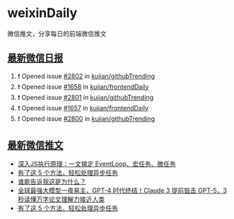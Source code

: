 # weixinDaily
微信推文，分享每日的前端微信推文

## [最新微信日报](https://github.com/kujian/weixinDaily/issues)

<!--START_SECTION:activity-->
1. ❗ Opened issue [#2802](https://github.com/kujian/githubTrending/issues/2802) in [kujian/githubTrending](https://github.com/kujian/githubTrending)
2. ❗ Opened issue [#1658](https://github.com/kujian/frontendDaily/issues/1658) in [kujian/frontendDaily](https://github.com/kujian/frontendDaily)
3. ❗ Opened issue [#2801](https://github.com/kujian/githubTrending/issues/2801) in [kujian/githubTrending](https://github.com/kujian/githubTrending)
4. ❗ Opened issue [#1657](https://github.com/kujian/frontendDaily/issues/1657) in [kujian/frontendDaily](https://github.com/kujian/frontendDaily)
5. ❗ Opened issue [#2800](https://github.com/kujian/githubTrending/issues/2800) in [kujian/githubTrending](https://github.com/kujian/githubTrending)
<!--END_SECTION:activity-->


## [最新微信推文](https://weixin.qdkfweb.cn/)

<!-- BLOG-POST-LIST:START -->
- [深入JS执行原理：一文搞定 EventLoop、宏任务、微任务](https://weixin.qdkfweb.cn/41094.html)
- [有了这 5 个方法，轻松处理异步任务](https://weixin.qdkfweb.cn/41068.html)
- [谁能告诉我这是为什么？](https://weixin.qdkfweb.cn/41082.html)
- [全球最强大模型一夜易主，GPT-4 时代终结！Claude 3 提前狙击 GPT-5，3 秒读懂万字论文理解力接近人类](https://weixin.qdkfweb.cn/41064.html)
- [有了这 5 个方法，轻松处理异步任务](https://weixin.qdkfweb.cn/41097.html)
<!-- BLOG-POST-LIST:END -->